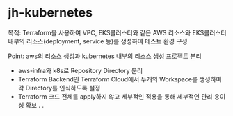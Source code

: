 # jh-kubernetes
목적: Terraform을 사용하여 VPC, EKS클러스터와 같은 AWS 리소스와 EKS클러스터 내부의 리소스(deployment, service 등)를 생성하여 테스트 환경 구성


Point: 
aws의 리소스 생성과 kubernetes 내부의 리소스 생성 프로젝트 분리
   - aws-infra와 k8s로 Repository Directory 분리
   - Terraform Backend인 Terraform Cloud에서 두개의 Workspace를 생성하여 각 Directory를 인식하도록 설정
   - Terraform 코드 전체를 apply하지 않고 세부적인 적용을 통해 세부적인 관리 용이성 확보
.
.
